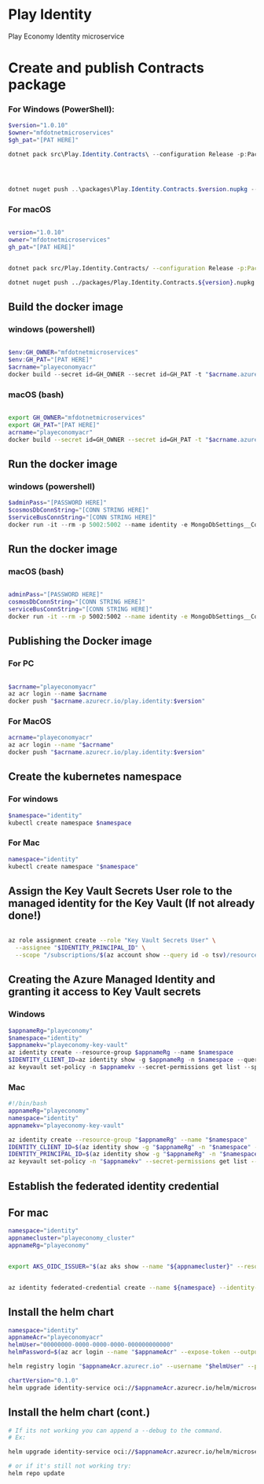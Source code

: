 # Play Identity

Play Economy Identity microservice


# Create and publish Contracts package
### For Windows (PowerShell): 

```powershell 
$version="1.0.10"
$owner="mfdotnetmicroservices"
$gh_pat="[PAT HERE]"

dotnet pack src\Play.Identity.Contracts\ --configuration Release -p:PackageVersion=$version -p:RepositoryUrl=https://github.com/$owner/play.identity -o ..\packages




dotnet nuget push ..\packages\Play.Identity.Contracts.$version.nupkg --api-key $gh_pat --source "github"
```


### For macOS
```bash

version="1.0.10"
owner="mfdotnetmicroservices"
gh_pat="[PAT HERE]"


dotnet pack src/Play.Identity.Contracts/ --configuration Release -p:PackageVersion=$version -p:RepositoryUrl=https://github.com/$owner/play.identity -o ../packages

dotnet nuget push ../packages/Play.Identity.Contracts.${version}.nupkg --api-key ${gh_pat} --source "github"

```


## Build the docker image
### windows (powershell)
```powershell

$env:GH_OWNER="mfdotnetmicroservices"
$env:GH_PAT="[PAT HERE]"
$acrname="playeconomyacr"
docker build --secret id=GH_OWNER --secret id=GH_PAT -t "$acrname.azurecr.io/play.identity:$version" .
```

### macOS (bash)
```bash

export GH_OWNER="mfdotnetmicroservices"
export GH_PAT="[PAT HERE]"
acrname="playeconomyacr"
docker build --secret id=GH_OWNER --secret id=GH_PAT -t "$acrname.azurecr.io/play.identity:$version" .

```




## Run the docker image
### windows (powershell)
```powershell
$adminPass="[PASSWORD HERE]"
$cosmosDbConnString="[CONN STRING HERE]"
$serviceBusConnString="[CONN STRING HERE]"
docker run -it --rm -p 5002:5002 --name identity -e MongoDbSettings__ConnectionString=$cosmosDbConnString -e ServiceBusSettings__ConnectionString=$serviceBusConnString -e ServiceSettings__MessageBroker="SERVICEBUS" -e IdentitySettings__AdminUserPassword=$adminPass play.identity:$version  
```



## Run the docker image
### macOS (bash)
```bash

adminPass="[PASSWORD HERE]"
cosmosDbConnString="[CONN STRING HERE]"
serviceBusConnString="[CONN STRING HERE]"
docker run -it --rm -p 5002:5002 --name identity -e MongoDbSettings__ConnectionString=$cosmosDbConnString -e ServiceBusSettings__ConnectionString=$serviceBusConnString -e ServiceSettings__MessageBroker="SERVICEBUS" -e IdentitySettings__AdminUserPassword=$adminPass play.identity:$version  

```


## Publishing the Docker image
### For PC
```powershell

$acrname="playeconomyacr"
az acr login --name $acrname
docker push "$acrname.azurecr.io/play.identity:$version"
```

### For MacOS

```bash
acrname="playeconomyacr"
az acr login --name "$acrname"
docker push "$acrname.azurecr.io/play.identity:$version"
```

## Create the kubernetes namespace
### For windows
```powershell
$namespace="identity"
kubectl create namespace $namespace 
```

### For Mac
```bash
namespace="identity"
kubectl create namespace "$namespace" 
```

## Assign the Key Vault Secrets User role to the managed identity for the Key Vault (**If not already done!**)
```bash 

az role assignment create --role "Key Vault Secrets User" \
  --assignee "$IDENTITY_PRINCIPAL_ID" \
  --scope "/subscriptions/$(az account show --query id -o tsv)/resourceGroups/$appnameRg/providers/Microsoft.KeyVault/vaults/$appnamekv"
```


## Creating the Azure Managed Identity and granting it access to Key Vault secrets
### Windows
```powershell
$appnameRg="playeconomy"
$namespace="identity"
$appnamekv="playeconomy-key-vault"
az identity create --resource-group $appnameRg --name $namespace
$IDENTITY_CLIENT_ID=az identity show -g $appnameRg -n $namespace --query clientId -otsv
az keyvault set-policy -n $appnamekv --secret-permissions get list --spn $IDENTITY_CLIENT_ID
```
 
 ### Mac
```bash
#!/bin/bash
appnameRg="playeconomy"
namespace="identity"
appnamekv="playeconomy-key-vault"

az identity create --resource-group "$appnameRg" --name "$namespace"
IDENTITY_CLIENT_ID=$(az identity show -g "$appnameRg" -n "$namespace" --query clientId -o tsv)
IDENTITY_PRINCIPAL_ID=$(az identity show -g "$appnameRg" -n "$namespace" --query principalId -o tsv)
az keyvault set-policy -n "$appnamekv" --secret-permissions get list --spn "$IDENTITY_CLIENT_ID"
```

## Establish the federated identity credential
## For mac
```bash
namespace="identity"
appnamecluster="playeconomy_cluster"
appnameRg="playeconomy"


export AKS_OIDC_ISSUER="$(az aks show --name "${appnamecluster}" --resource-group "${appnameRg}" --query "oidcIssuerProfile.issuerUrl" --output tsv)"


az identity federated-credential create --name ${namespace} --identity-name "${namespace}" --resource-group "${appnameRg}" --issuer "${AKS_OIDC_ISSUER}" --subject system:serviceaccount:"${namespace}":"${namespace}-serviceaccount" --audience api://AzureADTokenExchange 
```


## Install the helm chart 
```bash
namespace="identity"
appnameAcr="playeconomyacr"
helmUser="00000000-0000-0000-0000-000000000000"
helmPassword=$(az acr login --name "$appnameAcr" --expose-token --output tsv --query accessToken)

helm registry login "$appnameAcr.azurecr.io" --username "$helmUser" --password "$helmPassword"

chartVersion="0.1.0"
helm upgrade identity-service oci://$appnameAcr.azurecr.io/helm/microservice --version $chartVersion -f ./helm/values.yaml -n "$namespace" --install
``` 

## Install the helm chart (cont.)
```bash
# If its not working you can append a --debug to the command.
# Ex:

helm upgrade identity-service oci://$appnameAcr.azurecr.io/helm/microservice --version $chartVersion -f ./helm/values.yaml -n "$namespace" --install --debug 

# or if it's still not working try:
helm repo update
```


